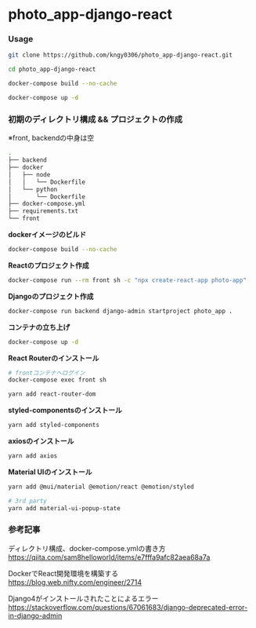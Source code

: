 # photo_app-django-react

### Usage

```bash
git clone https://github.com/kngy0306/photo_app-django-react.git

cd photo_app-django-react

docker-compose build --no-cache

docker-compose up -d
```


### 初期のディレクトリ構成 && プロジェクトの作成
※front, backendの中身は空

```bash
.
├── backend
├── docker
│   ├── node
│   │   └── Dockerfile
│   └── python
│       └── Dockerfile
├── docker-compose.yml
├── requirements.txt
└── front
```

**dockerイメージのビルド**

```bash
docker-compose build --no-cache
```

**Reactのプロジェクト作成**

```bash
docker-compose run --rm front sh -c "npx create-react-app photo-app"
```

**Djangoのプロジェクト作成**

```bash
docker-compose run backend django-admin startproject photo_app .
```

**コンテナの立ち上げ**

```bash
docker-compose up -d
```

**React Routerのインストール**
```bash
# frontコンテナへログイン
docker-compose exec front sh

yarn add react-router-dom 
```

**styled-componentsのインストール**
```bash
yarn add styled-components
```

**axiosのインストール**
```bash
yarn add axios
```

**Material UIのインストール**
```bash
yarn add @mui/material @emotion/react @emotion/styled

# 3rd party
yarn add material-ui-popup-state
```


### 参考記事
ディレクトリ構成、docker-compose.ymlの書き方  
https://qiita.com/sam8helloworld/items/e7fffa9afc82aea68a7a  

DockerでReact開発環境を構築する  
https://blog.web.nifty.com/engineer/2714  

Django4がインストールされたことによるエラー  
https://stackoverflow.com/questions/67061683/django-deprecated-error-in-django-admin
